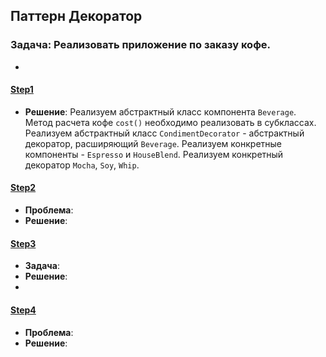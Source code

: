 ## Паттерн Декоратор

### Задача: Реализовать приложение по заказу кофе.
- 

#### [Step1](step1)
- **Решение**: Реализуем абстрактный класс компонента `Beverage`. Метод расчета кофе `cost()` необходимо реализовать в субклассах.
Реализуем абстрактный класс `CondimentDecorator` - абстрактный декоратор, расширяющий `Beverage`. Реализуем конкретные компоненты -
  `Espresso` и `HouseBlend`. Реализуем конкретный декоратор `Mocha`, `Soy`, `Whip`.

#### [Step2](Step2)
- **Проблема**: 
- **Решение**: 

#### [Step3](step3)
- **Задача**: 
- **Решение**: 
- 
#### [Step4](step4)
- **Проблема**:
- **Решение**: 